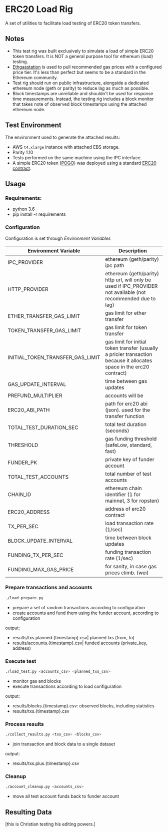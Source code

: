 # ERC20 Load Rig

A set of utilities to facilitate load testing of ERC20 token transfers. 



## Notes

- This test rig was built exclusively to simulate a load of simple ERC20 token transfers. It is NOT a
general purpose tool for ethereum (load) testing.
- [Ethgasstation](https://ethgasstation.info/) is used to pull recommended gas prices with a configured price tier. It's less than perfect but seems to be a standard in the Ethereum community.
- Test rig should run on public infrastructure, alongside a dedicated ethereum node (geth or parity) to reduce lag as
much as possible.
- Block timestamps are unreliable and shouldn't be used for response time measurements. Instead, the testing rig includes
a block monitor that takes note of observed block timestamps using the attached ethereum node.  
 
## Test Environment
The environment used to generate the attached results: 

- AWS `t4.xlarge` instance with attached EBS storage.
- Parity 1.10 
- Tests performed on the same machine using the IPC interface. 
- A simple ERC20 token ([POGO](https://etherscan.io/token/0x47a16e51bcc89c0015622fe83eb482a4522f6c5c?a=0x96b5ab24da10c8c38dac32b305cad76a99fb4a36)) 
was deployed using a standard [ERC20 contract](contract/POGO.sol).

## Usage

### Requirements:

- python 3.6
- pip install -r requirements

### Configuration

Configuration is set through *Environment Variables*

Environment Variable|Description
---|---
IPC_PROVIDER | ethereum (geth/parity) ipc path 
HTTP_PROVIDER| ethereum (geth/parity) http url, will only be used if IPC_PROVIDER not available (not recommended due to lag)
ETHER_TRANSFER_GAS_LIMIT| gas limit for ether transfer
TOKEN_TRANSFER_GAS_LIMIT| gas limit for token transfer
INITIAL_TOKEN_TRANSFER_GAS_LIMIT| gas limit for initial token transfer (usually a pricier transaction because it allocates space in the erc20 contract)
GAS_UPDATE_INTERVAL| time between gas updates
PREFUND_MULTIPLIER| accounts will be 
ERC20_ABI_PATH| path for erc20 abi (json). used for the transfer function       
TOTAL_TEST_DURATION_SEC| total test duration (seconds)
THRESHOLD| gas funding threshold (safeLow, standard, fast)
FUNDER_PK| private key of funder account
TOTAL_TEST_ACCOUNTS| total number of test accounts
CHAIN_ID| ethereum chain identifier (1 for mainnet, 3 for ropsten)
ERC20_ADDRESS| address of erc20 contract
TX_PER_SEC| load transaction rate (1/sec) 
BLOCK_UPDATE_INTERVAL| time between block updates
FUNDING_TX_PER_SEC| funding transaction rate (1/sec)
FUNDING_MAX_GAS_PRICE| for sanity, in case gas prices climb. (wei)


### Prepare transactions and accounts

```bash
./load_prepare.py
```
- prepare a set of random transactions according to configuration
- create accounts and fund them using the funder account, according to configuration

output: 
- results/txs.planned.{timestamp}.csv| planned txs (from, to)
- results/accounts.{timestamp}.csv| funded accounts (private_key, address)

### Execute test

```bash
./load_test.py <accounts_csv> <planned_txs_csv>
```
- monitor gas and blocks
- execute transactions according to load configuration

output: 
- results/blocks.{timestamp}.csv: observed blocks, including statistics
- results/txs.{timestamp}.csv

### Process results

```bash
./collect_results.py <txs_csv> <blocks_csv>
```
- join transaction and block data to a single dataset

output: 
- results/txs.plus.{timestamp}.csv

### Cleanup

```bash
./account_cleanup.py <accounts_csv>
```
- move all test account funds back to funder account

## Resulting Data

[this is Christian testing his editing powers.]
